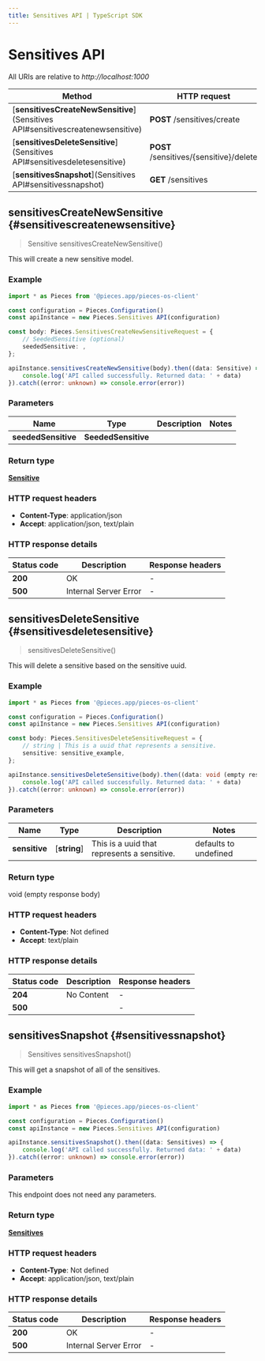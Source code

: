 ```yaml
---
title: Sensitives API | TypeScript SDK
---
```


# Sensitives API

All URIs are relative to *http://localhost:1000*

Method | HTTP request | Description
------------- | ------------- | -------------
[**sensitivesCreateNewSensitive**](Sensitives API#sensitivescreatenewsensitive) | **POST** /sensitives/create | /sensitives/create [POST]
[**sensitivesDeleteSensitive**](Sensitives API#sensitivesdeletesensitive) | **POST** /sensitives/\{sensitive\}/delete | /sensitives/\{sensitive\}/delete [POST]
[**sensitivesSnapshot**](Sensitives API#sensitivessnapshot) | **GET** /sensitives | /sensitives [GET]


## **sensitivesCreateNewSensitive** {#sensitivescreatenewsensitive}
> Sensitive sensitivesCreateNewSensitive()

This will create a new sensitive model.

### Example

```typescript
import * as Pieces from '@pieces.app/pieces-os-client'

const configuration = Pieces.Configuration()
const apiInstance = new Pieces.Sensitives API(configuration)

const body: Pieces.SensitivesCreateNewSensitiveRequest = {
    // SeededSensitive (optional)
    seededSensitive: ,
};

apiInstance.sensitivesCreateNewSensitive(body).then((data: Sensitive) => {
    console.log('API called successfully. Returned data: ' + data)
}).catch((error: unknown) => console.error(error))
```

### Parameters

Name | Type | Description  | Notes
------------- | ------------- | ------------- | -------------
 **seededSensitive** | **SeededSensitive**|  |


### Return type

[**Sensitive**](../models/Sensitive)

### HTTP request headers

- **Content-Type**: application/json
- **Accept**: application/json, text/plain


### HTTP response details
| Status code | Description | Response headers
|-------------|-------------|------------------
**200** | OK |  -  |
**500** | Internal Server Error |  -  |

## **sensitivesDeleteSensitive** {#sensitivesdeletesensitive}
> sensitivesDeleteSensitive()

This will delete a sensitive based on the sensitive uuid.

### Example

```typescript
import * as Pieces from '@pieces.app/pieces-os-client'

const configuration = Pieces.Configuration()
const apiInstance = new Pieces.Sensitives API(configuration)

const body: Pieces.SensitivesDeleteSensitiveRequest = {
    // string | This is a uuid that represents a sensitive.
    sensitive: sensitive_example,
};

apiInstance.sensitivesDeleteSensitive(body).then((data: void (empty response body)) => {
    console.log('API called successfully. Returned data: ' + data)
}).catch((error: unknown) => console.error(error))
```

### Parameters

Name | Type | Description  | Notes
------------- | ------------- | ------------- | -------------
 **sensitive** | [**string**] | This is a uuid that represents a sensitive. | defaults to undefined


### Return type

void (empty response body)

### HTTP request headers

- **Content-Type**: Not defined
- **Accept**: text/plain


### HTTP response details
| Status code | Description | Response headers
|-------------|-------------|------------------
**204** | No Content |  -  |
**500** |  |  -  |

## **sensitivesSnapshot** {#sensitivessnapshot}
> Sensitives sensitivesSnapshot()

This will get a snapshot of all of the sensitives.

### Example

```typescript
import * as Pieces from '@pieces.app/pieces-os-client'

const configuration = Pieces.Configuration()
const apiInstance = new Pieces.Sensitives API(configuration)

apiInstance.sensitivesSnapshot().then((data: Sensitives) => {
    console.log('API called successfully. Returned data: ' + data)
}).catch((error: unknown) => console.error(error))
```

### Parameters
This endpoint does not need any parameters.


### Return type

[**Sensitives**](../models/Sensitives)

### HTTP request headers

- **Content-Type**: Not defined
- **Accept**: application/json, text/plain


### HTTP response details
| Status code | Description | Response headers
|-------------|-------------|------------------
**200** | OK |  -  |
**500** | Internal Server Error |  -  |


